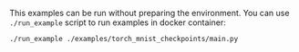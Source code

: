 This examples can be run without preparing the environment. You can use `./run_example` script to run examples in docker container:

```shell
./run_example ./examples/torch_mnist_checkpoints/main.py
```
